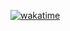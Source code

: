 [![wakatime](https://wakatime.com/badge/github/electricilies/kubernetes-manifest.svg)](https://wakatime.com/badge/github/electricilies/kubernetes-manifest)
